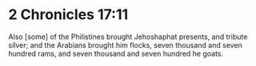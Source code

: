 # 2 Chronicles 17:11

Also [some] of the Philistines brought Jehoshaphat presents, and tribute silver; and the Arabians brought him flocks, seven thousand and seven hundred rams, and seven thousand and seven hundred he goats.
